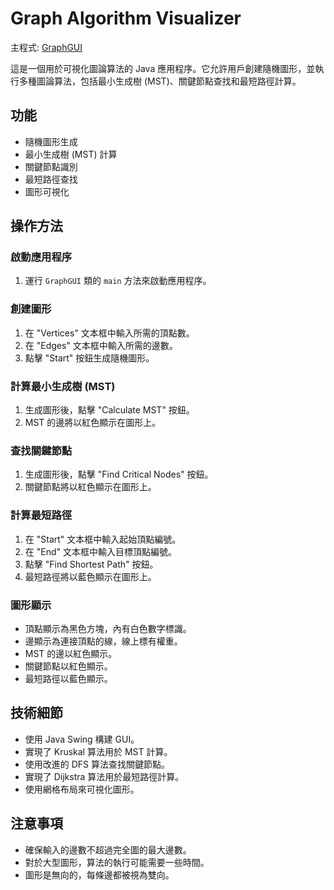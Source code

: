 # Graph Algorithm Visualizer

主程式: <a href="
https://github.com/alfo0924/20240819-GraphGUI/blob/7d0510402cafdb77cccd6a02fa4e55d76464edc4/src/main/java/fcu/web/GraphGUI.java
" >GraphGUI </a>


這是一個用於可視化圖論算法的 Java 應用程序。它允許用戶創建隨機圖形，並執行多種圖論算法，包括最小生成樹 (MST)、關鍵節點查找和最短路徑計算。

## 功能
- 隨機圖形生成
- 最小生成樹 (MST) 計算
- 關鍵節點識別
- 最短路徑查找
- 圖形可視化

## 操作方法

### 啟動應用程序
1. 運行 `GraphGUI` 類的 `main` 方法來啟動應用程序。

### 創建圖形
1. 在 "Vertices" 文本框中輸入所需的頂點數。
2. 在 "Edges" 文本框中輸入所需的邊數。
3. 點擊 "Start" 按鈕生成隨機圖形。

### 計算最小生成樹 (MST)
1. 生成圖形後，點擊 "Calculate MST" 按鈕。
2. MST 的邊將以紅色顯示在圖形上。

### 查找關鍵節點
1. 生成圖形後，點擊 "Find Critical Nodes" 按鈕。
2. 關鍵節點將以紅色顯示在圖形上。

### 計算最短路徑
1. 在 "Start" 文本框中輸入起始頂點編號。
2. 在 "End" 文本框中輸入目標頂點編號。
3. 點擊 "Find Shortest Path" 按鈕。
4. 最短路徑將以藍色顯示在圖形上。

### 圖形顯示
- 頂點顯示為黑色方塊，內有白色數字標識。
- 邊顯示為連接頂點的線，線上標有權重。
- MST 的邊以紅色顯示。
- 關鍵節點以紅色顯示。
- 最短路徑以藍色顯示。

## 技術細節
- 使用 Java Swing 構建 GUI。
- 實現了 Kruskal 算法用於 MST 計算。
- 使用改進的 DFS 算法查找關鍵節點。
- 實現了 Dijkstra 算法用於最短路徑計算。
- 使用網格布局來可視化圖形。

## 注意事項
- 確保輸入的邊數不超過完全圖的最大邊數。
- 對於大型圖形，算法的執行可能需要一些時間。
- 圖形是無向的，每條邊都被視為雙向。
